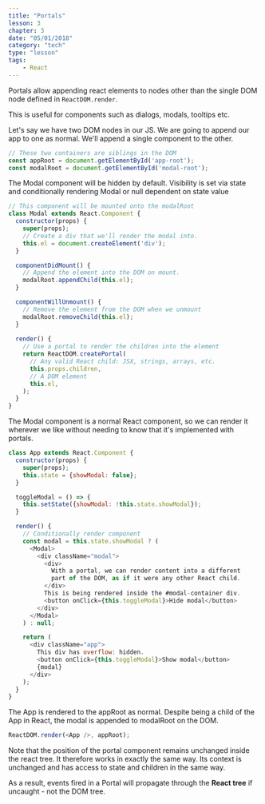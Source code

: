 ```yaml
---
title: "Portals"
lesson: 3
chapter: 3
date: "05/01/2018"
category: "tech"
type: "lesson"
tags:
    - React
---
```


Portals allow appending react elements to nodes other than the single DOM node defined in `ReactDOM.render`.

This is useful for components such as dialogs, modals, tooltips etc.

Let's say we have two DOM nodes in our JS. We are going to append our app to one as normal. We'll append a single component to the other.

```javascript
// These two containers are siblings in the DOM
const appRoot = document.getElementById('app-root');
const modalRoot = document.getElementById('modal-root');
```
The Modal component will be hidden by default. Visibility is set via state and conditionally rendering Modal or null dependent on state value
```javascript
// This component will be mounted onto the modalRoot
class Modal extends React.Component {
  constructor(props) {
    super(props);
    // Create a div that we'll render the modal into.
    this.el = document.createElement('div');
  }

  componentDidMount() {
    // Append the element into the DOM on mount.
    modalRoot.appendChild(this.el);
  }

  componentWillUnmount() {
    // Remove the element from the DOM when we unmount
    modalRoot.removeChild(this.el);
  }
  
  render() {
    // Use a portal to render the children into the element
    return ReactDOM.createPortal(
      // Any valid React child: JSX, strings, arrays, etc.
      this.props.children,
      // A DOM element
      this.el,
    );
  }
}
```
The Modal component is a normal React component, so we can
render it wherever we like without needing to know that it's
implemented with portals.

```javascript
class App extends React.Component {
  constructor(props) {
    super(props);
    this.state = {showModal: false};
  }

  toggleModal = () => {
    this.setState({showModal: !this.state.showModal});
  }

  render() {
    // Conditionally render component
    const modal = this.state.showModal ? (
      <Modal>
        <div className="modal">
          <div>
            With a portal, we can render content into a different
            part of the DOM, as if it were any other React child.
          </div>
          This is being rendered inside the #modal-container div.
          <button onClick={this.toggleModal}>Hide modal</button>
        </div>
      </Modal>
    ) : null;

    return (
      <div className="app">
        This div has overflow: hidden.
        <button onClick={this.toggleModal}>Show modal</button>
        {modal}
      </div>
    );
  }
}
```
The App is rendered to the appRoot as normal. Despite being a child of the App in React, the modal is appended to modalRoot on the DOM.
```javascript
ReactDOM.render(<App />, appRoot);
```
Note that the position of the portal component remains unchanged inside the react tree. It therefore works in exactly the same way. Its context is unchanged and has access to state and children in the same way.

As a result, events fired in a Portal will propagate through the **React tree** if uncaught - not the DOM tree.
